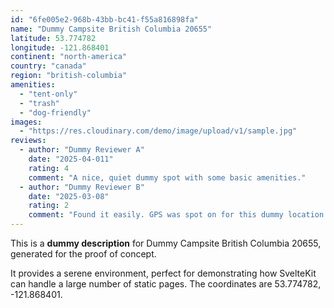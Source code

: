 ```yaml
---
id: "6fe005e2-968b-43bb-bc41-f55a816898fa"
name: "Dummy Campsite British Columbia 20655"
latitude: 53.774782
longitude: -121.868401
continent: "north-america"
country: "canada"
region: "british-columbia"
amenities:
  - "tent-only"
  - "trash"
  - "dog-friendly"
images:
  - "https://res.cloudinary.com/demo/image/upload/v1/sample.jpg"
reviews:
  - author: "Dummy Reviewer A"
    date: "2025-04-011"
    rating: 4
    comment: "A nice, quiet dummy spot with some basic amenities."
  - author: "Dummy Reviewer B"
    date: "2025-03-08"
    rating: 2
    comment: "Found it easily. GPS was spot on for this dummy location."
---
```


This is a **dummy description** for Dummy Campsite British Columbia 20655, generated for the proof of concept.

It provides a serene environment, perfect for demonstrating how SvelteKit can handle a large number of static pages. The coordinates are 53.774782, -121.868401.
